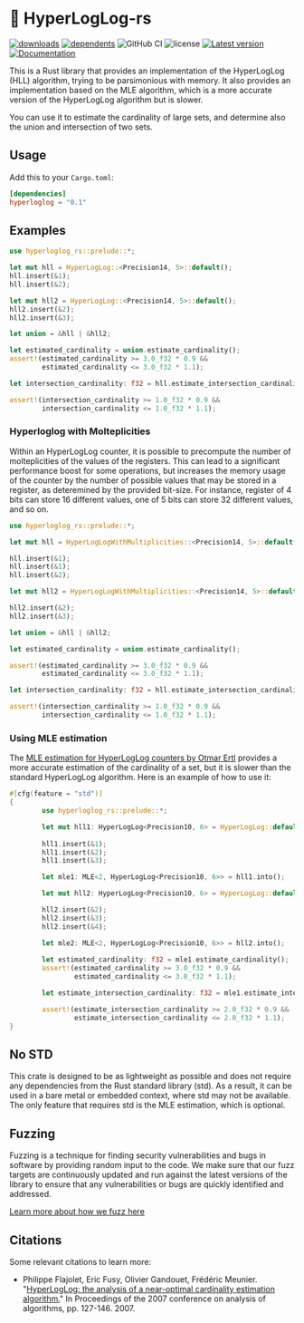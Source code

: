 # 🧮 HyperLogLog-rs
[![downloads](https://img.shields.io/crates/d/hyperloglog-rs)](https://crates.io/crates/hyperloglog-rs)
[![dependents](https://img.shields.io/librariesio/dependents/cargo/hyperloglog-rs)](https://crates.io/crates/hyperloglog-rs/reverse_dependencies)
![GitHub CI](https://github.com/LucaCappelletti94/hyperloglog-rs/actions/workflows/rust.yml/badge.svg)
![license](https://img.shields.io/crates/l/hyperloglog-rs)
[![Latest version](https://img.shields.io/crates/v/hyperloglog-rs.svg)](https://crates.io/crates/hyperloglog-rs)
[![Documentation](https://docs.rs/hyperloglog-rs/badge.svg)](https://docs.rs/hyperloglog-rs)

This is a Rust library that provides an implementation of the HyperLogLog (HLL) algorithm, trying to be parsimonious with memory.
It also provides an implementation based on the MLE algorithm, which is a more accurate version of the HyperLogLog algorithm but is slower.

You can use it to estimate the cardinality of large sets, and determine also the union and intersection of two sets.

## Usage

Add this to your `Cargo.toml`:

```toml
[dependencies]
hyperloglog = "0.1"
```

## Examples

```rust
use hyperloglog_rs::prelude::*;

let mut hll = HyperLogLog::<Precision14, 5>::default();
hll.insert(&1);
hll.insert(&2);

let mut hll2 = HyperLogLog::<Precision14, 5>::default();
hll2.insert(&2);
hll2.insert(&3);

let union = &hll | &hll2;

let estimated_cardinality = union.estimate_cardinality();
assert!(estimated_cardinality >= 3.0_f32 * 0.9 &&
        estimated_cardinality <= 3.0_f32 * 1.1);

let intersection_cardinality: f32 = hll.estimate_intersection_cardinality(&hll2);

assert!(intersection_cardinality >= 1.0_f32 * 0.9 &&
        intersection_cardinality <= 1.0_f32 * 1.1);
```

### Hyperloglog with Molteplicities
Within an HyperLogLog counter, it is possible to precompute the number of molteplicities of the values of the registers. This can lead to a significant performance boost for some operations, but increases the memory usage of the counter by the number of possible values that may be stored in a register, as deteremined by the provided bit-size. For instance, register of 4 bits can store 16 different values, one of 5 bits can store 32 different values, and so on.

```rust
use hyperloglog_rs::prelude::*;

let mut hll = HyperLogLogWithMultiplicities::<Precision14, 5>::default();

hll.insert(&1);
hll.insert(&1);
hll.insert(&2);

let mut hll2 = HyperLogLogWithMultiplicities::<Precision14, 5>::default();

hll2.insert(&2);
hll2.insert(&3);

let union = &hll | &hll2;

let estimated_cardinality = union.estimate_cardinality();

assert!(estimated_cardinality >= 3.0_f32 * 0.9 &&
        estimated_cardinality <= 3.0_f32 * 1.1);

let intersection_cardinality: f32 = hll.estimate_intersection_cardinality(&hll2);

assert!(intersection_cardinality >= 1.0_f32 * 0.9 &&
        intersection_cardinality <= 1.0_f32 * 1.1);
```

### Using MLE estimation
The [MLE estimation for HyperLogLog counters by Otmar Ertl](https://oertl.github.io/hyperloglog-sketch-estimation-paper/paper/paper.pdf) provides a more accurate estimation of the cardinality of a set, but it is slower than the standard HyperLogLog algorithm. Here is an example of how to use it:

```rust
#[cfg(feature = "std")]
{
        use hyperloglog_rs::prelude::*;

        let mut hll1: HyperLogLog<Precision10, 6> = HyperLogLog::default();
        
        hll1.insert(&1);
        hll1.insert(&2);
        hll1.insert(&3);

        let mle1: MLE<2, HyperLogLog<Precision10, 6>> = hll1.into();

        let mut hll2: HyperLogLog<Precision10, 6> = HyperLogLog::default();

        hll2.insert(&2);
        hll2.insert(&3);
        hll2.insert(&4);

        let mle2: MLE<2, HyperLogLog<Precision10, 6>> = hll2.into();
        
        let estimated_cardinality: f32 = mle1.estimate_cardinality();
        assert!(estimated_cardinality >= 3.0_f32 * 0.9 &&
                estimated_cardinality <= 3.0_f32 * 1.1);

        let estimate_intersection_cardinality: f32 = mle1.estimate_intersection_cardinality(&mle2);

        assert!(estimate_intersection_cardinality >= 2.0_f32 * 0.9 &&
                estimate_intersection_cardinality <= 2.0_f32 * 1.1);
}
```

## No STD
This crate is designed to be as lightweight as possible and does not require any dependencies from the Rust standard library (std). As a result, it can be used in a bare metal or embedded context, where std may not be available. The only feature that requires std is the MLE estimation, which is optional.

## Fuzzing
Fuzzing is a technique for finding security vulnerabilities and bugs in software by providing random input to the code. We make sure that our fuzz targets are continuously updated and run against the latest versions of the library to ensure that any vulnerabilities or bugs are quickly identified and addressed.

[Learn more about how we fuzz here](https://github.com/LucaCappelletti94/hyperloglog-rs/tree/main/fuzz)

## Citations
Some relevant citations to learn more:

* Philippe Flajolet, Eric Fusy, Olivier Gandouet, Frédéric Meunier. "[HyperLogLog: the analysis of a near-optimal cardinality estimation algorithm.](https://hal.science/file/index/docid/406166/filename/FlFuGaMe07.pdf)" In Proceedings of the 2007 conference on analysis of algorithms, pp. 127-146. 2007.
